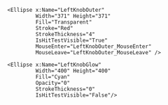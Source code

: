 <Canvas Width="2560" Height="1440" Background="Transparent">

    <Ellipse x:Name="LeftKnobOuter"
             Width="371" Height="371"
             Fill="Transparent"
             Stroke="Red"
             StrokeThickness="4"
             IsHitTestVisible="True"
             MouseEnter="LeftKnobOuter_MouseEnter"
             MouseLeave="LeftKnobOuter_MouseLeave" />

    <Ellipse x:Name="LeftKnobGlow"
             Width="400" Height="400"
             Fill="Cyan"
             Opacity="0"
             StrokeThickness="0"
             IsHitTestVisible="False"/>
</Canvas>